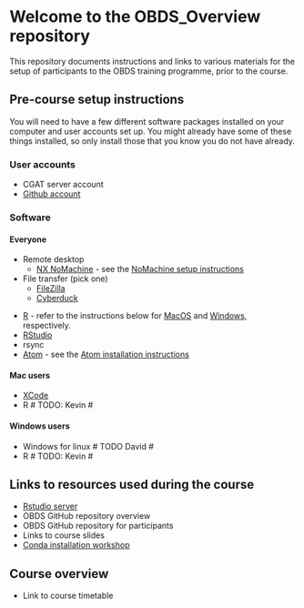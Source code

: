 # Welcome to the OBDS_Overview repository

This repository documents instructions and links to various materials for the setup of participants to the OBDS training programme, prior to the course.

## Pre-course setup instructions

You will need to have a few different software packages installed on your computer and user accounts set up.
You might already have some of these things installed, so only install those that you know you do not have already.

### User accounts

- CGAT server account
- [Github account](create_github_account.md)

### Software

#### Everyone

- Remote desktop
    + [NX NoMachine](https://www.nomachine.com/) - see the [NoMachine setup instructions](nomachine_setup.pdf)
- File transfer (pick one)
    + [FileZilla](https://filezilla-project.org/)
    + [Cyberduck](https://cyberduck.io/)
+ [R](https://www.r-project.org/) - refer to the instructions below for [MacOS](#mac-users) and [Windows](#windows-users), respectively.
+ [RStudio](https://rstudio.com/products/rstudio/download/)
+ rsync
+ [Atom](https://atom.io/) - see the [Atom installation instructions](Atom_install_instructions.md)

#### Mac users

- [XCode](xcode_setup.md)
- R # TODO: Kevin #

#### Windows users

- Windows for linux # TODO David #
- R # TODO: Kevin #

## Links to resources used during the course

- [Rstudio server](https://rstudio.com/products/rstudio-server-pro/)
- OBDS GitHub repository overview <!-- This one? -->
- OBDS GitHub repository for participants <!-- The shared repository that is different for each cohort? -->
- Links to course slides <!-- The slides that are different for each cohort? -->
- [Conda installation workshop](https://github.com/OBDS-Training/Conda_Workshops/blob/master/1_Conda_intro.md)

## Course overview

- Link to course timetable <!-- The timetable that is different for each cohort? -->
